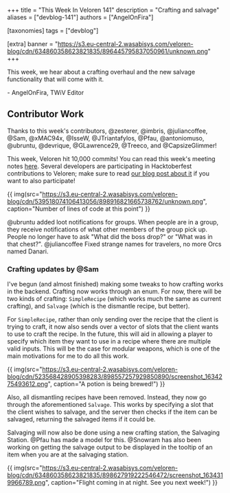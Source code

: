 +++
title = "This Week In Veloren 141"
description = "Crafting and salvage"
aliases = ["devblog-141"]
authors = ["AngelOnFira"]

[taxonomies]
tags = ["devblog"]

[extra]
banner = "https://s3.eu-central-2.wasabisys.com/veloren-blog/cdn/634860358623821835/896445795837050961/unknown.png"
+++

This week, we hear about a crafting overhaul and the new salvage functionality
that will come with it.

\- AngelOnFira, TWiV Editor

## Contributor Work

Thanks to this week's contributors, @zesterer, @imbris, @juliancoffee, @Sam,
@xMAC94x, @IsseW, @JTriantafylos, @Pfau, @antoniomuso, @ubruntu, @devrique,
@GLawrence29, @Treeco, and @CapsizeGlimmer!

This week, Veloren hit 10,000 commits! You can read this week's meeting notes
[here](https://hackmd.io/eGxCtRT8SliQ_4k75o2ZQA). Several developers are
participating in Hacktoberfest contributions to Veloren; make sure to read [our
blog post about it](https://veloren.net/hacktoberfest-2021) if you want to also
participate!

{{
  img(src="https://s3.eu-central-2.wasabisys.com/veloren-blog/cdn/539518074106413056/898916821665738762/unknown.png",
  caption="Number of lines of code at this point")
}}

@ubruntu added loot notifications for groups. When people are in a group, they
receive notifications of what other members of the group pick up. People no
longer have to ask "What did the boss drop?" or "What was in that chest?".
@juliancoffee Fixed strange names for travelers, no more Orcs named Danari.

### Crafting updates by @Sam

I've begun (and almost finished) making some tweaks to how crafting works in the
backend. Crafting now works through an enum. For now, there will be two kinds of
crafting: `SimpleRecipe` (which works much the same as current crafting), and
`Salvage` (which is the dismantle recipe, but better).

For `SimpleRecipe`, rather than only sending over the recipe that the client is
trying to craft, it now also sends over a vector of slots that the client wants
to use to craft the recipe. In the future, this will aid in allowing a player to
specify which item they want to use in a recipe where there are multiple valid
inputs. This will be the case for modular weapons, which is one of the main
motivations for me to do all this work.

{{
  img(src="https://s3.eu-central-2.wasabisys.com/veloren-blog/cdn/523568428905398283/898557257929850890/screenshot_1634275493612.png",
  caption="A potion is being brewed!")
}}

Also, all dismantling recipes have been removed. Instead, they now go through
the aforementioned `Salvage`. This works by specifying a slot that the client
wishes to salvage, and the server then checks if the item can be salvaged,
returning the salvaged items if it could be.

Salvaging will now also be done using a new crafting station, the Salvaging
Station. @Pfau has made a model for this. @Snowram has also been working on
getting the salvage output to be displayed in the tooltip of an item when you
are at the salvaging station.

{{
  img(src="https://s3.eu-central-2.wasabisys.com/veloren-blog/cdn/634860358623821835/898627919222546472/screenshot_1634319966789.png",
  caption="Flight coming in at night. See you next week!")
}}
